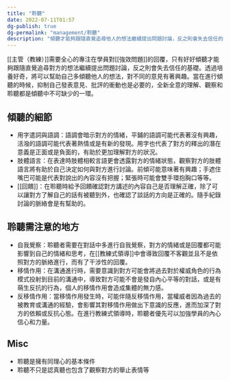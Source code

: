 ```yaml
---
title: "聆聽"
date: 2022-07-11T01:57
dg-publish: true
dg-permalink: "management/聆聽"
description: "傾聽才能夠跟隨直覺追尋他人的想法繼續提出問題討論，反之則會失去信任的基礎。透過培養好奇，將可以幫助自己多傾聽他人的想法，對不同的意見有著興趣。當在進行傾聽的時候，抑制自己發表意見的衝動也是必要的，全新全意的理解、觀察和聆聽都是傾聽中不可缺少的一環..."
---
```

[[主管（教練）]]需要全心的專注在學員對[[強效問題]]的回覆，只有好好傾聽才能夠跟隨直覺追尋對方的想法繼續提出問題討論，反之則會失去信任的基礎。透過培養好奇，將可以幫助自己多傾聽他人的想法，對不同的意見有著興趣。當在進行傾聽的時候，抑制自己發表意見、批評的衝動也是必要的，全新全意的理解、觀察和聆聽都是傾聽中不可缺少的一環。

## 傾聽的細節

- 用字遣詞與語調：語調會暗示對方的情緒，平鋪的語調可能代表著沒有興趣，活潑的語調可能代表著熱情或是有新的發現。用字也代表了對方的釋出的潛在意義是正面或是負面的，有助於更加理解對方的狀況。
- 肢體語言：在表達時肢體相較言語更會透露對方的情緒狀態，觀察對方的肢體語言將有助於自己決定如何與對方進行討論。前傾可能意味著有興趣；手遮住嘴巴可能是代表對說出的內容沒有把握；緊張時可能會雙手環抱胸口等等。
- [[回饋]]：在聆聽時給予回饋確認對方講述的內容自己是否理解正確，除了可以讓對方了解自己的話有被聽到外，也確認了談話的方向是正確的。隨手紀錄討論的脈絡會是有幫助的。

## 聆聽需注意的地方
- 自我覺察：聆聽者需要在對話中多進行自我覺察，對方的情緒或是回覆都可能影響到自己的情緒和思考，在[[教練式領導]]中會導致回覆不客觀並且不是依照對方的脈絡進行，而有了干涉性的回覆。
- 移情作用：在溝通進行時，需要意識到對方可能會將過去對於權威角色的行為模式投射到目前的溝通中，導致對方可能不會是發自內心平等的對話，或是有萌生反抗的行為，個人的移情作用會造成集體的無力感。
- 反移情作用：當移情作用發生時，可能伴隨反移情作用，當權威者因為過去的被教育或溝通的經驗，會影響其對移情作用做出下意識的反應，進而加深了對方的依賴或反抗心態。在進行教練式領導時，聆聽者優先可以加強學員的內心信心和力量。

## Misc
- 聆聽是擁有同理心的基本條件
- 聆聽不只是認真聽也包含了觀察對方的舉止表情等